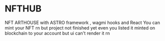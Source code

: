 # NFTHUB
 NFT ARTHOUSE with ASTRO framework , wagmi hooks and React
You can mint your NFT rn but project not finished yet even you listed it minted on blockchain to your account but ui can't render it rn
